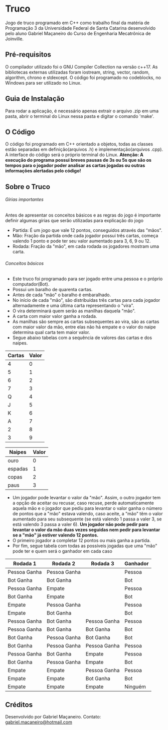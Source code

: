 # Truco

Jogo de truco programado em C++ como trabalho final da matéria de Programação 3 da Universidade Federal de Santa Catarina desenvolvido pelo aluno Gabriel Maçaneiro do Curso de Engenharia Mecatrônica de Joinville.

## Pré-requisitos

O compilador utilizado foi o GNU Compiler Collection na versão c++17. As bibliotecas externas utilizadas foram iostream, string, vector, random, algorithm, chrono e stdexcept. O código foi programado no codeblocks, no Windows para ser utilizado no Linux.

## Guia de Instalação

Para rodar a aplicação, é necessário apenas extrair o arquivo .zip em uma pasta, abrir o terminal do Linux nessa pasta e digitar o comando 'make'.

## O Código

O código foi programado em C++ orientado a objetos, todas as classes estão separadas em definição(arquivos .h) e implementação(arquivos .cpp). A interface do código será o próprio terminal do Linux. **Atenção: A execução do programa possui breves pausas de 3s ou 5s que são os tempos para o jogador poder analisar as cartas jogadas ou outras informações alertadas pelo código!**

## Sobre o Truco

###### Gírias importantes
Antes de apresentar os conceitos básicos e as regras do jogo é importante definir algumas gírias que serão utilizadas para explicação do jogo
- Partida: É um jogo que vale 12 pontos, conseguidos através das "mãos".
- Mão: Fração da partida onde cada jogador possui três cartas, começa valendo 1 ponto e pode ter seu valor aumentado para 3, 6, 9 ou 12.
- Rodada: Fração da "mão", em cada rodada os jogadores mostram uma carta.

###### Conceitos básicos
- Este truco foi programado para ser jogado entre uma pessoa e o próprio computador(Bot). 
- Possui um baralho de quarenta cartas.
- Antes de cada "mão" o baralho é embaralhado.
- No início de cada "mão", são distribuídas três cartas para cada jogador alternadamente e uma última carta representando o "vira".
- O vira determinará quem serão as manilhas daquela "mão".
- A carta com maior valor ganha a rodada.
- As manilhas são sempre as cartas subsequentes ao vira, são as cartas com maior valor da mão, entre elas não há empate e o valor do naipe determina qual carta tem maior valor.
- Segue abaixo tabelas com a sequência de valores das cartas e dos naipes.

Cartas | Valor
-------|------
4 | 0
5 | 1
6 | 2
7 | 3
Q | 4
J | 5
K | 6
A | 7
2 | 8
3 | 9

Naipes | Valor
-------|------
ouro | 0
espadas | 1
copas | 2
paus | 3

 - Um jogador pode levantar o valor da "mão". Assim, o outro jogador tem a opção de aceitar ou recusar, caso recuse, perde automaticamente aquela mão e o jogador que pediu para levantar o valor ganha o número de pontos que a "mão" estava valendo, caso aceite, a "mão" têm o valor aumentado para seu subsequente (se está valendo 1 passa a valer 3, se está valendo 3 passa a valer 6). **Um jogador não pode pedir para levantar o valor da mão duas vezes seguidas nem pedir para levantar se a "mão" já estiver valendo 12 pontos.**
 - O primeiro jogador a completar 12 pontos ou mais ganha a partida.
 - Por fim, segue tabela com todas as possíveis jogadas que uma "mão" pode ter e quem será o ganhador em cada caso

Rodada 1 | Rodada 2 | Rodada 3 | Ganhador
---------|----------|----------|---------
Pessoa Ganha | Pessoa Ganha | | Pessoa
Bot Ganha | Bot Ganha | | Bot
Pessoa Ganha | Empate | | Pessoa
Bot Ganha | Empate | | Bot
Empate | Pessoa Ganha | | Pessoa
Empate | Bot Ganha | | Bot
Pessoa Ganha | Bot Ganha | Pessoa Ganha | Pessoa
Pessoa Ganha | Bot Ganha | Bot Ganha | Bot
Bot Ganha | Pessoa Ganha | Bot Ganha | Bot
Bot Ganha | Pessoa Ganha | Pessoa Ganha | Pessoa
Pessoa Ganha | Bot Ganha | Empate | Pessoa
Bot Ganha | Pessoa Ganha | Empate | Bot
Empate | Empate | Pessoa Ganha | Pessoa
Empate | Empate | Bot Ganha | Bot
Empate | Empate | Empate | Ninguém

## Créditos

Desenvolvido por Gabriel Maçaneiro.
Contato: gabriel.macaneiro@hotmail.com
